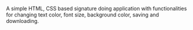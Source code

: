 A simple HTML, CSS based signature doing application with functionalities for changing text color, font size, background color, saving and downloading.
